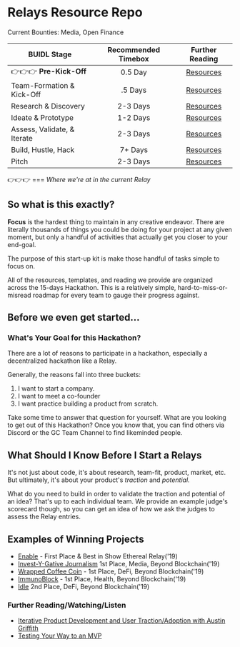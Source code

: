 # Relays Resource Repo

Current Bounties: Media, Open Finance

| BUIDL Stage |  Recommended Timebox | Further Reading  |
| ---- | :-------------:| :-----:|
|👉👉👉 **Pre-Kick-Off**| 0.5 Day | [Resources](https://github.com/ConsenSys/Relays-Resources/tree/master/00%20-%20Kick-Off%20%2B%20Team%20Building) |
| Team-Formation & Kick-Off  | .5 Days |  [Resources](https://github.com/ConsenSys/Relays-Resources/tree/master/01%20-%20Research%20%26%20Discovery) |
| Research & Discovery | 2-3 Days | [Resources](https://github.com/ConsenSys/Relays-Resources/tree/master/01%20-%20Research%20%26%20Discovery) |
|Ideate & Prototype | 1-2 Days |  [Resources](https://github.com/ConsenSys/Relays-Resources/tree/master/02%20-%20Ideate%20%2B%20Prototype) |
| Assess, Validate, & Iterate | 2-3 Days | [Resources](https://github.com/ConsenSys/Relays-Resources/tree/master/03%20-%20Evaluate%20%2B%20Iterate) |
| Build, Hustle, Hack | 7+ Days |  [Resources](https://github.com/ConsenSys/Relays-Resources/tree/master/04%20-%20Build) |
| Pitch | 2-3 Days |  [Resources](https://github.com/ConsenSys/Relays-Resources/tree/master/05%20-%20Pitch) |

👉👉👉 === *Where we're at in the current Relay*

## So what is this exactly?
**Focus** is the hardest thing to maintain in any creative endeavor. There are literally thousands of things you could be doing for your project at any given moment, but only a handful of activities that actually get you closer to your end-goal. 

The purpose of this start-up kit is make those handful of tasks simple to focus on. 
 
All of the resources, templates, and reading we provide are organized across the 15-days Hackathon. This is a relatively simple, hard-to-miss-or-misread roadmap for every team to gauge their progress against. 

## Before we even get started...

### What's Your Goal for this Hackathon?
There are a lot of reasons to participate in a hackathon, especially a decentralized hackathon like a Relay. 

Generally, the reasons fall into three buckets: 

1. I want to start a company.
2. I want to meet a co-founder
3. I want practice building a product from scratch. 

Take some time to answer that question for yourself. What are you looking to get out of this Hackathon? Once you know that, you can find others via Discord or the GC Team Channel to find likeminded people.

## What Should I Know Before I Start a Relays

It's not just about code, it's about research, team-fit, product, market, etc. But ultimately, it's about your product's *traction* and *potential.*

What do you need to build in order to validate the traction and potential of an idea? That's up to each individual team. We provide an example judge's scorecard though, so you can get an idea of how we ask the judges to assess the Relay entries.

## Examples of Winning Projects
* [Enable](https://github.com/katiejohnson/Labs_Relay/tree/master/double-opt-in-credit/enable) - First Place & Best in Show Ethereal Relay('19)
* [Invest-Y-Gative Journalism](https://github.com/ConsenSys/Beyond-Blockchain-Relay/tree/master/Media/Invest-y-gative-journalism) 1st Place, Media, Beyond Blockchain('19)
* [Wrapped Coffee Coin](https://github.com/ConsenSys/Beyond-Blockchain-Relay/tree/master/DeFi/wrapped-coffee-coin) - 1st Place, DeFi, Beyond Blockchain('19)
* [ImmunoBlock](https://github.com/ConsenSys/Beyond-Blockchain-Relay/tree/master/Medical/ImmunoBlock) - 1st Place, Health, Beyond Blockchain('19)
* [Idle](https://github.com/ConsenSys/Beyond-Blockchain-Relay/tree/master/DeFi/Idle) 2nd Place, DeFi, Beyond Blockchain('19)

### Further Reading/Watching/Listen
* [Iterative Product Development and User Traction/Adoption with Austin Griffith](http://idle.finance)
* [Testing Your Way to an MVP](https://www.youtube.com/watch?v=S-xeSxHuRVg)
